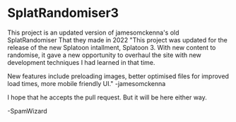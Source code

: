 # SplatRandomiser3
This project is an updated version of jamesomckenna's old SplatRandomiser That they made in 2022
"This project was updated for the release of the new Splatoon intallment, Splatoon 3. With new content to randomise, it gave a new opportunity to overhaul the site with new development techniques I had learned in that time.

New features include preloading images, better optimised files for improved load times, more mobile friendly UI."
-jamesomckenna  

I hope that he accepts the pull request. But it will be here either way.

-SpamWizard